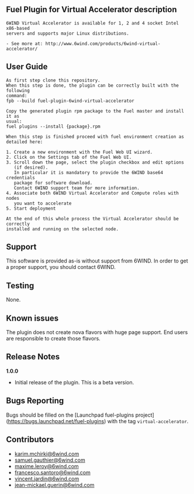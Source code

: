 Fuel Plugin for Virtual Accelerator description
------------------

    6WIND Virtual Accelerator is available for 1, 2 and 4 socket Intel x86-based
    servers and supports major Linux distributions.

	- See more at: http://www.6wind.com/products/6wind-virtual-accelerator/

User Guide
----------
    As first step clone this repository.
    When this step is done, the plugin can be correctly built with the following
    command:
    fpb --build fuel-plugin-6wind-virtual-accelerator

    Copy the generated plugin rpm package to the Fuel master and install it as
    usual:
    fuel plugins --install {package}.rpm

    When this step is finished proceed with fuel environment creation as
    detailed here:

    1. Create a new environment with the Fuel Web UI wizard.
    2. Click on the Settings tab of the Fuel Web UI.
    3. Scroll down the page, select the plugin checkbox and edit options
       (if desired).
       In particular it is mandatory to provide the 6WIND base64 credentials
       package for software download.
       Contact 6WIND support team for more information.
    4. Associate both 6WIND Virtual Accelerator and Compute roles with nodes
       you want to accelerate
    5. Start deployment

    At the end of this whole process the Virtual Accelerator should be correctly
    installed and running on the selected node.

Support
-------

This software is provided as-is without support from 6WIND. In order to
get a proper support, you should contact 6WIND.

Testing
-------

None.

Known issues
------------

The plugin does not create nova flavors with huge page support. End users are
responsible to create those flavors.

Release Notes
-------------

**1.0.0**

* Initial release of the plugin. This is a beta version.


Bugs Reporting
--------------

Bugs should be filled on the [Launchpad fuel-plugins project]
(https://bugs.launchpad.net/fuel-plugins) with the tag `virtual-accelerator`.

Contributors
------------

* karim.mchirki@6wind.com
* samuel.gauthier@6wind.com
* maxime.leroy@6wind.com
* francesco.santoro@6wind.com
* vincent.jardin@6wind.com
* jean-mickael.guerin@6wind.com
